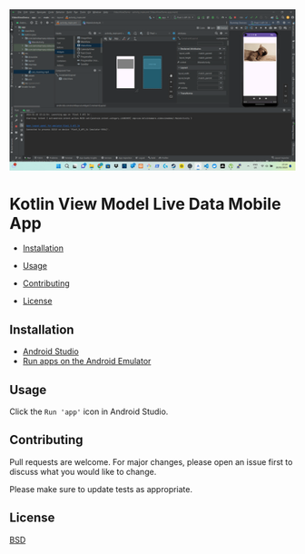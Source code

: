 <img src="https://github.com/kkamara/useful/blob/main/kotlin-video-view-demo-mobile-app.png?raw=true" alt="kotlin-video-view-demo-mobile-app.png" width=""/>

# Kotlin View Model Live Data Mobile App



* [Installation](#installation)

* [Usage](#usage)

* [Contributing](#contributing)

* [License](#license)

## Installation

* [Android Studio](https://developer.android.com/studio)
* [Run apps on the Android Emulator](https://developer.android.com/studio/run/emulator)

## Usage

Click the `Run 'app'` icon in Android Studio.

## Contributing
Pull requests are welcome. For major changes, please open an issue first to discuss what you would like to change.

Please make sure to update tests as appropriate.

## License
[BSD](https://opensource.org/licenses/BSD-3-Clause)
